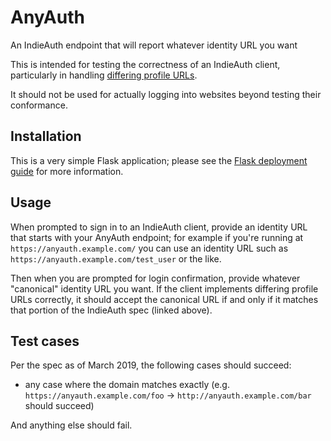 # AnyAuth
An IndieAuth endpoint that will report whatever identity URL you want

This is intended for testing the correctness of an IndieAuth client, particularly in handling [differing profile URLs](https://indieauth.spec.indieweb.org/#differing-user-profile-urls).

It should not be used for actually logging into websites beyond testing their conformance.

## Installation

This is a very simple Flask application; please see the [Flask deployment guide](https://flask.palletsprojects.com/en/1.1.x/deploying/) for more information.

## Usage

When prompted to sign in to an IndieAuth client, provide an identity URL that starts with your AnyAuth endpoint; for example if you're running at `https://anyauth.example.com/` you can use an identity URL such as `https://anyauth.example.com/test_user` or the like.

Then when you are prompted for login confirmation, provide whatever "canonical" identity URL you want. If the client implements differing profile URLs correctly, it should accept the canonical URL if and only if it matches that portion of the IndieAuth spec (linked above).

## Test cases

Per the spec as of March 2019, the following cases should succeed:

* any case where the domain matches exactly (e.g. `https://anyauth.example.com/foo` &rarr; `http://anyauth.example.com/bar` should succeed)

And anything else should fail.
